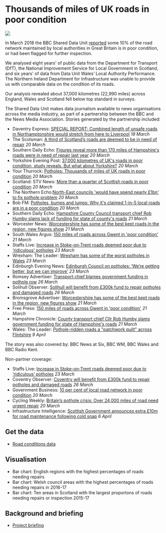 # Thousands of miles of UK roads in poor condition

![](https://ichef.bbci.co.uk/news/624/cpsprodpb/E7D4/production/_100484395_7b02c3dd-968f-4286-b18f-1304f2d9faa0.jpg)

In March 2018 the BBC Shared Data Unit [reported](http://www.bbc.co.uk/news/uk-england-43407167) some 10% of the road network maintained by local authorities in Great Britain is in poor condition, or had been flagged for further inspection.

We analysed eight years' of public data from the Department for Transport (DfT), the National Improvement Service for Local Government in Scotland, and six years' of data from Data Unit Wales’ Local Authority Performance. The Northern Ireland Department for Infrastructure was unable to provide us with comparable data on the condition of its roads.

Our analysis revealed about 37,000 kilometres (22,990 miles) across England, Wales and Scotland fell below top standard in surveys.

The Shared Data Unit makes data journalism available to news organisations across the media industry, as part of a partnership between the BBC and the News Media Association. Stories generated by the partnership included:

* Daventry Express: [SPECIAL REPORT: Combined length of unsafe roads in Northamptonshire would stretch from here to Liverpool](https://www.daventryexpress.co.uk/news/special-report-combined-length-of-unsafe-roads-in-northamptonshire-would-stretch-from-here-to-liverpool-1-8422350) *19 March*
* The Scotsman: [A third of Scotland’s roads are deemed to be in need of repair](https://www.scotsman.com/news/transport/a-third-of-scotland-s-roads-are-deemed-to-be-in-need-of-repair-1-4708707) *20 March*
* Southern Daily Echo: [Figures reveal more than 170 miles of Hampshire's roads were in need of repair last year](http://www.dailyecho.co.uk/news/16097779.Figures_reveal_more_than_170_miles_of_region__39_s_roads_were_in_need_of_repair_last_year/) *20 March*
* Yorkshire Evening Post: [37,000 kilometres of UK's roads in poor condition, study reveals. But what about Yorkshire?](https://www.yorkshireeveningpost.co.uk/news/transport/37-000-kilometres-of-uk-s-roads-in-poor-condition-study-reveals-but-what-about-yorkshire-1-9072553) *20 March*
* Your Thurrock: [Potholes: Thousands of miles of UK roads in poor condition](http://www.yourthurrock.com/2018/03/20/potholes-thousands-miles-uk-roads-poor-condition/) *20 March*
* Scotland: STV News: [More than a quarter of Scottish roads in poor condition](https://stv.tv/news/scotland/1410688-more-than-a-quarter-of-scottish-roads-in-poor-condition/) *20 March*
* The Northern Echo:[North-East councils 'would have spend nearly £1bn' to fix pothole problem](http://www.thenorthernecho.co.uk/news/local/southdurham/spennymoor/16100111.Councils___39_would_have_spend_nearly___1bn__39__to_fix_pothole_problem/) *20 March*
* Bob FM: [Potholes, bumps and lumps: Why it's claimed 1-in-5 local roads are in a poor condition](http://www.bobfm.co.uk/news/local-news/potholes-bumps-and-lumps-why-its-claimed-1-in-5-local-roads-are-in-a-poor-condition/) *20 March*
* Southern Daily Echo: [Hampshire County Council transport chief Rob Humby slams lack of funding for state of county's roads](http://www.dailyecho.co.uk/news/16100166.Transport_chief_slams_lack_of_funding_for_state_of_county__39_s_roads/) *21 March*
* Worcester News: [Worcestershire has some of the best kept roads in the region, new figures show](http://www.worcesternews.co.uk/news/16103570.Worcestershire_has_some_of_the_best_kept_roads_in_the_region__new_figures_show/) *21 March*
* South Wales Argus: [150 miles of roads across Gwent in 'poor condition'](http://www.southwalesargus.co.uk/news/16102658.150_miles_of_roads_across_Gwent_in__poor_condition_/) *21 March*
* Staffs Live: [Increase in Stoke-on-Trent roads deemed poor due to ‘ridiculous’ potholes](https://staffslive.co.uk/2018/03/increase-in-stoke-on-trent-roads-deemed-poor-due-to-ridiculous-potholes/) *23 March*
* Wrexham: The Leader: [Wrexham has some of the worst potholes in Wales](http://www.leaderlive.co.uk/news/16112862.Wrexham_has_some_of_the_worst_potholes_in_Wales/) *23 March*
* Edinburgh Evening News: [Edinburgh Council on potholes: ‘We’re getting better, but we can improve’](https://www.edinburghnews.scotsman.com/our-region/edinburgh/edinburgh-council-on-potholes-we-re-getting-better-but-we-can-improve-1-4711250) *23 March*
* Romsey Advertiser: [Transport chief blames government funding in pothole row](http://www.romseyadvertiser.co.uk/news/16115610.transport-chief-blames-government-funding-in-pothole-row/) *26 March*
* Solihull Observer: [Solihull will benefit from £300k fund to repair potholes and damaged roads](https://solihullobserver.co.uk/news/west-midlands-will-benefit-from-fund-to-repair-potholes-and-damaged-roads-5659/) *26 March*
* Bromsgrove Advertiser: [Worcestershire has some of the best kept roads in the region, new figures show](http://www.bromsgroveadvertiser.co.uk/news/16103570.worcestershire-has-some-of-the-best-kept-roads-in-the-region-new-figures-show/?ref=mr&lp=16) *21 March*
* Free Press: [150 miles of roads across Gwent in 'poor condition'](http://www.freepressseries.co.uk/news/16102659.150_miles_of_roads_across_Gwent_in___39_poor_condition__39_/) *21 March*
* Hampshire Chronicle: [County transport chief Cllr Rob Humby slams government funding for state of Hampshire's roads](http://www.hampshirechronicle.co.uk/news/16116190.County_transport_chief_slams_government_funding_for_state_of_Hampshire_s_roads/) *21 March*
* Wales: The Leader: [Pothole-ridden roads a "patchwork quilt" across Flintshire](http://www.leaderlive.co.uk/news/16146325.Pothole_ridden_roads_a__quot_patchwork_quilt_quot__across_Flintshire/) *9 April*


The story was also covered by: BBC News at Six, BBC WM, BBC Wales and BBC Radio Kent.


Non-partner coverage:

* Staffs Live: [Increase in Stoke-on-Trent roads deemed poor due to ‘ridiculous’ potholes](https://staffslive.co.uk/2018/03/increase-in-stoke-on-trent-roads-deemed-poor-due-to-ridiculous-potholes/) *23 March*
* Coventry Observer: [Coventry will benefit from £300k fund to repair potholes and damaged roads](https://coventryobserver.co.uk/news/west-midlands-will-benefit-from-fund-to-repair-potholes-and-damaged-roads-5659/) *26 March*
* Government Business: [10 per cent of local road network in poor condition](https://www.governmentbusiness.co.uk/news/20032018/10-cent-local-road-network-poor-condition) *20 March*
* Cycling Weekly: [Britain’s pothole crisis: Over 24,000 miles of road need urgent repair](http://www.cyclingweekly.com/news/latest-news/britains-pothole-crisis-over-24000-miles-of-road-need-urgent-repair-373708) *20 March*
* Infrastructure Intelligence: [Scottish Government announces extra £10m for road maintenance following cold snap](http://www.infrastructure-intelligence.com/article/apr-2018/scottish-government-announces-extra-%C2%A310m-road-maintenance-following-cold-snap#) *6 April*


## Get the data

* [Road conditions data](https://docs.google.com/spreadsheets/d/1o_uoPFQpgMydsyyfTjYB9Nafpz2ULNSR6tXZA7nCj1o/edit#gid=0)

## Visualisation

* Bar chart: English regions with the highest percentages of roads needing repairs
* Bar chart: Welsh council areas with the highest percentages of roads needing repairs in 2016-17
* Bar chart: Ten areas in Scotland with the largest proportons of roads needing repairs or inspection 2015-17

## Background and briefing

* [Project briefing](https://docs.google.com/document/d/1BWkbccu2zx9TrtQAO_f0CIoOFfRtYEGZcHG7mHnmvuc/edit#)
